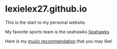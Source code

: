 # lexielex27.github.io

This is the start to my personal website.

My favorite sports team is the seahawks
[Seahawks](https://www.seahawks.com/)

Here is my [music recommendation]() that you may like!
